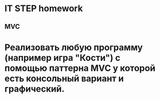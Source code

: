 # IT STEP homework

## MVC


# Реализовать любую программу (например игра "Кости") с помощью паттерна MVC у которой есть консольный вариант и графический. 